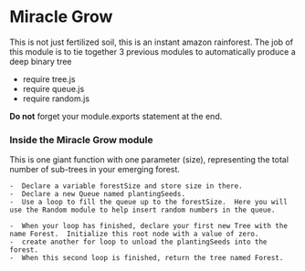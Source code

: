 # Miracle Grow
This is not just fertilized soil, this is an instant amazon rainforest.  The job of this module is to tie together 3 previous modules to automatically produce a deep binary tree
  -  require tree.js
  -  require queue.js
  -  require random.js

**Do not** forget your module.exports statement at the end.

### Inside the Miracle Grow module
This is one giant function with one parameter (size), representing the total number of sub-trees in your emerging forest.

    -  Declare a variable forestSize and store size in there.
    -  Declare a new Queue named plantingSeeds.
    -  Use a loop to fill the queue up to the forestSize.  Here you will use the Random module to help insert random numbers in the queue.

    -  When your loop has finished, declare your first new Tree with the name Forest.  Initialize this root node with a value of zero.
    -  create another for loop to unload the plantingSeeds into the forest.
    -  When this second loop is finished, return the tree named Forest.
